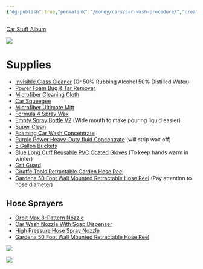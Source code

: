 ```yaml
---
{"dg-publish":true,"permalink":"/money/cars/car-wash-procedure/","created":"Jul 08, 2023, 2:23 PM","updated":""}
---
```



[Car Stuff Album](https://photos.app.goo.gl/DvV18m5FtLta4vZYA)

![](https://lh3.googleusercontent.com/pw/AIL4fc_F9Qnw6F--D2F8JcvpDipbabuKsRaNXuhbVlAPvagsGEiPWaeknA_qflf79FYuQv2gG8sXxaD99Y_RbhY3vdqDLcjVrRDYAVVSO8lBo5xUXiy4JK0K0Nf9FWhqqCPW5oJwfXul2Gc-gd3h_G8rnNvXNQ=w2644-h1983-s-no?authuser=1)

# Supplies

- [Invisible Glass Cleaner](https://www.amazon.com/Invisible-Glass-Premium-Cleaner-91164/dp/B0007OWD2M) (Or 50% Rubbing Alcohol 50% Distilled Water)
- [Power Foam Bug & Tar Remover](https://www.amazon.com/Turtle-Wax-50595-Power-Remover/dp/B01CAD5S6A)
- [Microfiber Cleaning Cloth](https://www.amazon.com/AmazonBasics-CW190423-24-Pack-Microfiber-Cleaning/dp/B009FUF6DM)
- [Car Squeegee](https://www.amazon.com/AmazonBasics-Window-Squeegee-Handle-Mirror/dp/B082XTPD7G)
- [Microfiber Ultimate Mitt](https://www.homedepot.com/p/Detailer-s-Choice-7-in-x-11-in-Microfiber-Ultimate-Mitt-2-303M-6/204981814)
- [Formula 4 Spray Wax](https://www.walmart.com/ip/Superior-Products-Formula-4-Spray-Wax-1-Gal/408393323)
- [Empty Spray Bottle V2](https://www.homedepot.com/p/HDX-32oz-Empty-Spray-Bottle-V2-HDX32102/320063601) (Wide mouth to make pouring liquid easier)
- [Super Clean](https://www.walmart.com/ip/Super-Clean-Tough-Task-Degreaser-32-Fluid-Ounce/35680296)
- [Foaming Car Wash Concentrate](https://www.walmart.com/ip/Rain-x-Foaming-Car-Wash-Concentrate-100oz-5072084W/16889040?from=/search)
- [Purple Power Heavy-Duty fluid Concentrate](https://www.walmart.com/ip/Purple-Power-Heavy-Duty-Vehicle-and-Boat-Pressure-Washer-fluid-Concentrate-1-Gallon-By-Aiken-Chemical/50941516) (will strip wax off)
- [5 Gallon Buckets](https://www.homedepot.com/p/HDX-5-Gallon-Natural-Paint-Bucket-05GHDXMX/314119192)
- [Blue Long Cuff Reusable PVC Coated Gloves](https://www.homedepot.com/p/HDX-Blue-Long-Cuff-Reusable-PVC-Coated-S-M-24120-08/319285646) (To keep hands warm in winter)
- [Grit Guard](https://www.amazon.com/Grit-Guard-Insert-Black-Diameter/dp/B001SIHVDM)
- [Giraffe Tools Retractable Garden Hose Reel](https://www.amazon.com/Giraffe-Retractable-Mounted-180%C2%B0Swivel-Bracket/dp/B081W9LGL2)
- [Gardena 50 Foot Wall Mounted Retractable Hose Reel](https://www.amazon.com/Gardena-18600-Mounted-Retractable-Standard/dp/B08M9QW3LB) (Pay attention to hose diameter)

## Hose Sprayers

- [Orbit Max 8-Pattern Nozzle](https://www.lowes.com/pd/Orbit-Max-8-Pattern-Nozzle/1000188693)
- [Car Wash Nozzle With Soap Dispenser](https://www.harborfreight.com/9-pattern-car-wash-nozzle-with-soap-dispenser-60773.html)
- [High Pressure Hose Spray Nozzle](https://www.amazon.com/Garden-Nozzle-Cannon-Bottle-Sprayer/dp/B096VCPFJV)
- [Gardena 50 Foot Wall Mounted Retractable Hose Reel](https://www.amazon.com/Gardena-18600-Mounted-Retractable-Standard/dp/B08M9QW3LB)



![](https://lh3.googleusercontent.com/pw/AIL4fc8WkrN28lCOVBCH24JjXE9qL_16gMsKaPF3llTYMzyJUZU4pbR0NIzjHtsXIWi12lj-urH3pthYpXVKEbi2Jr3aPN_a4fozvWqG87S38puFt0yHTNT0LWE6E19K0WmvGhwBmANcMXa4-_y8B9NfryTYoA=w2644-h1983-s-no?authuser=1)

![](https://lh3.googleusercontent.com/pw/AIL4fc__IHDnlJ2B9xN-z4PI1g8hOeJx6-OPUy1GPJlSK-_S53jG7RRYYVolhPn7anD3EhuFaPXsZYmYxQVJjjMlQVrq2ZT_aiZT9-i9VJEdCGl6P3KpCm5yicsj8USDFAPvZwGGeygsEmR2x0LgAlfFy1R-_w=w2644-h1983-s-no?authuser=1)